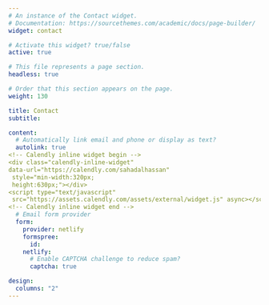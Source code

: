 ```yaml
---
# An instance of the Contact widget.
# Documentation: https://sourcethemes.com/academic/docs/page-builder/
widget: contact

# Activate this widget? true/false
active: true

# This file represents a page section.
headless: true

# Order that this section appears on the page.
weight: 130

title: Contact
subtitle:

content:
  # Automatically link email and phone or display as text?
  autolink: true
<!-- Calendly inline widget begin -->
<div class="calendly-inline-widget" 
data-url="https://calendly.com/sahadalhassan"
 style="min-width:320px;
 height:630px;"></div>
<script type="text/javascript"
 src="https://assets.calendly.com/assets/external/widget.js" async></script>
<!-- Calendly inline widget end -->
  # Email form provider
  form:
    provider: netlify
    formspree:
      id:
    netlify:
      # Enable CAPTCHA challenge to reduce spam?
      captcha: true

design:
  columns: "2"
---
```

